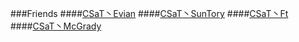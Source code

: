 ###Friends
####[CSaT丶Evian](https://github.com/CSaTSunTory/firends/blob/master/L_CSaT_Evian/Evian.md)
####[CSaT丶SunTory](https://github.com/CSaTSunTory/firends/blob/master/CSaT_SunTory/CSaT_SunTory.md)
####[CSaT丶Ft](https://github.com/CSaTSunTory/firends/blob/master/CSaT_Ft/CSaT_Ft.md)
####[CSaT丶McGrady](https://github.com/CSaTSunTory/firends/blob/master/CSaT_McGrady/CSaT丶McGrady.md)